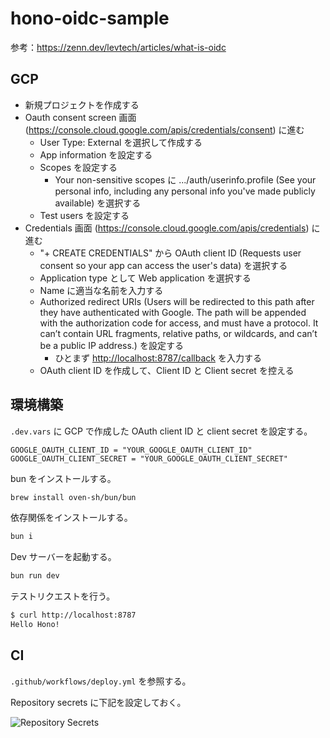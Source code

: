 # hono-oidc-sample

参考：<https://zenn.dev/levtech/articles/what-is-oidc>

## GCP

- 新規プロジェクトを作成する
- Oauth consent screen 画面 (<https://console.cloud.google.com/apis/credentials/consent>) に進む
  - User Type: External を選択して作成する
  - App information を設定する
  - Scopes を設定する
    - Your non-sensitive scopes に .../auth/userinfo.profile (See your personal info, including any personal info you've made publicly available) を選択する
  - Test users を設定する
- Credentials 画面 (<https://console.cloud.google.com/apis/credentials>) に進む
  - "+ CREATE CREDENTIALS" から OAuth client ID (Requests user consent so your app can access the user's data) を選択する
  - Application type として Web application を選択する
  - Name に適当な名前を入力する
  - Authorized redirect URIs (Users will be redirected to this path after they have authenticated with Google. The path will be appended with the authorization code for access, and must have a protocol. It can’t contain URL fragments, relative paths, or wildcards, and can’t be a public IP address.) を設定する
    - ひとまず <http://localhost:8787/callback> を入力する
  - OAuth client ID を作成して、Client ID と Client secret を控える

## 環境構築

`.dev.vars` に GCP で作成した OAuth client ID と client secret を設定する。

```.dev.vars
GOOGLE_OAUTH_CLIENT_ID = "YOUR_GOOGLE_OAUTH_CLIENT_ID"
GOOGLE_OAUTH_CLIENT_SECRET = "YOUR_GOOGLE_OAUTH_CLIENT_SECRET"
```

bun をインストールする。

```sh
brew install oven-sh/bun/bun
```

依存関係をインストールする。

```sh
bun i
```

Dev サーバーを起動する。

```sh
bun run dev
```

テストリクエストを行う。

```sh
$ curl http://localhost:8787
Hello Hono!
```

## CI

`.github/workflows/deploy.yml` を参照する。

Repository secrets に下記を設定しておく。

![Repository Secrets](https://github.com/user-attachments/assets/7fef3008-e7cd-43d4-9b96-7606dbf1b579)
